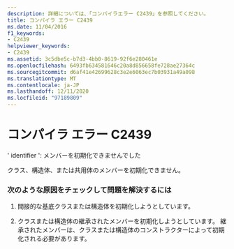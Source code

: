 ```yaml
---
description: 詳細については、「コンパイラエラー C2439」を参照してください。
title: コンパイラ エラー C2439
ms.date: 11/04/2016
f1_keywords:
- C2439
helpviewer_keywords:
- C2439
ms.assetid: 3c5dbe5c-b7d3-4bb0-8619-92f6e280461e
ms.openlocfilehash: 6493fb634581646c20a8d856658fe728ae27364c
ms.sourcegitcommit: d6af41e42699628c3e2e6063ec7b03931a49a098
ms.translationtype: MT
ms.contentlocale: ja-JP
ms.lasthandoff: 12/11/2020
ms.locfileid: "97189809"
---
```

# <a name="compiler-error-c2439"></a>コンパイラ エラー C2439

' identifier ': メンバーを初期化できませんでした

クラス、構造体、または共用体のメンバーを初期化できません。

### <a name="to-fix-by-checking-the-following-possible-causes"></a>次のような原因をチェックして問題を解決するには

1. 間接的な基底クラスまたは構造体を初期化しようとしています。

1. クラスまたは構造体の継承されたメンバーを初期化しようとしています。 継承されたメンバーは、クラスまたは構造体のコンストラクターによって初期化される必要があります。
